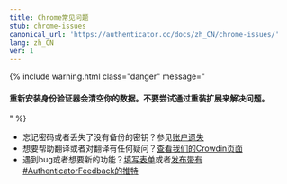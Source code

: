 ```yaml
---
title: Chrome常见问题
stub: chrome-issues
canonical_url: 'https://authenticator.cc/docs/zh_CN/chrome-issues/'
lang: zh_CN
ver: 1
---
```


{% include warning.html class="danger" message="<h4>重新安装身份验证器会清空你的数据。不要尝试通过重装扩展来解决问题。</h4>" %}

- 忘记密码或者丢失了没有备份的密钥？参见[账户遗失](lost-codes)
- 想要帮助翻译或者对翻译有任何疑问？[查看我们的Crowdin页面](https://crowdin.com/project/authenticator-firefox)
- 遇到bug或者想要新的功能？[填写表单](https://github.com/Authenticator-Extension/Authenticator/issues/new/choose)或者[发布带有#AuthenticatorFeedback的推特](https://twitter.com/intent/tweet?hashtags=AuthenticatorFeedback)